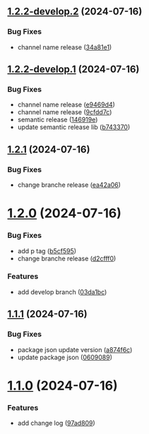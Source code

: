 ## [1.2.2-develop.2](https://github.com/robertoAraneda/next-app-github-action-test/compare/v1.2.2-develop.1...v1.2.2-develop.2) (2024-07-16)


### Bug Fixes

* channel name release ([34a81e1](https://github.com/robertoAraneda/next-app-github-action-test/commit/34a81e16468149e6f1a4d50fef224a10a62968b8))

## [1.2.2-develop.1](https://github.com/robertoAraneda/next-app-github-action-test/compare/v1.2.1...v1.2.2-develop.1) (2024-07-16)


### Bug Fixes

* channel name release ([e9469d4](https://github.com/robertoAraneda/next-app-github-action-test/commit/e9469d4df15cae6965f2c9225e800bb781aa6788))
* channel name release ([9cfdd7c](https://github.com/robertoAraneda/next-app-github-action-test/commit/9cfdd7c7add767f47510a59ec576499767e13916))
* semantic release ([146919e](https://github.com/robertoAraneda/next-app-github-action-test/commit/146919edf74739eb60c942750726c335a5e1ff8c))
* update semantic release lib ([b743370](https://github.com/robertoAraneda/next-app-github-action-test/commit/b7433704e6d414ce3ad37061a0208539671dccd4))

## [1.2.1](https://github.com/robertoAraneda/next-app-github-action-test/compare/v1.2.0...v1.2.1) (2024-07-16)


### Bug Fixes

* change branche release ([ea42a06](https://github.com/robertoAraneda/next-app-github-action-test/commit/ea42a0652b137d8ac0661f0b743865d1d537312d))

# [1.2.0](https://github.com/robertoAraneda/next-app-github-action-test/compare/v1.1.1...v1.2.0) (2024-07-16)


### Bug Fixes

* add p tag ([b5cf595](https://github.com/robertoAraneda/next-app-github-action-test/commit/b5cf59523fe6dbd810c5b4b6ec2d59ee2bca4b6d))
* change branche release ([d2cfff0](https://github.com/robertoAraneda/next-app-github-action-test/commit/d2cfff0f830d13dd833624ccd4083816204a975e))


### Features

* add develop branch ([03da1bc](https://github.com/robertoAraneda/next-app-github-action-test/commit/03da1bc5af91b71ffd5483e1127a55ffaf141ed9))

## [1.1.1](https://github.com/robertoAraneda/next-app-github-action-test/compare/v1.1.0...v1.1.1) (2024-07-16)


### Bug Fixes

* package json update version ([a874f6c](https://github.com/robertoAraneda/next-app-github-action-test/commit/a874f6c9b8d2d082e2258fbabd09381f85035f5f))
* update package json ([0609089](https://github.com/robertoAraneda/next-app-github-action-test/commit/06090899b227b3641b24893fa341c2af003af5fc))

# [1.1.0](https://github.com/robertoAraneda/next-app-github-action-test/compare/v1.0.0...v1.1.0) (2024-07-16)


### Features

* add change log ([97ad809](https://github.com/robertoAraneda/next-app-github-action-test/commit/97ad809d43c5c4f11ee2b590a111a5472947675d))
